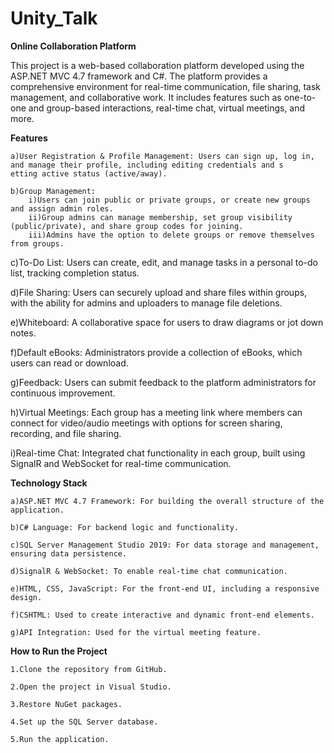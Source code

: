 # Unity_Talk

**Online Collaboration Platform**

This project is a web-based collaboration platform developed using the ASP.NET MVC 4.7 framework and C#. The platform provides a comprehensive environment for real-time communication, file sharing, task management, and collaborative work. It includes features such as one-to-one and group-based interactions, real-time chat, virtual meetings, and more.


**Features**
   
    a)User Registration & Profile Management: Users can sign up, log in, and manage their profile, including editing credentials and s        etting active status (active/away).

    b)Group Management:
        i)Users can join public or private groups, or create new groups and assign admin roles.
        ii)Group admins can manage membership, set group visibility (public/private), and share group codes for joining.
        iii)Admins have the option to delete groups or remove themselves from groups.
    
   c)To-Do List: Users can create, edit, and manage tasks in a personal to-do list, tracking completion status.

   d)File Sharing: Users can securely upload and share files within groups, with the ability for admins and uploaders to manage file         deletions.

   e)Whiteboard: A collaborative space for users to draw diagrams or jot down notes.

   f)Default eBooks: Administrators provide a collection of eBooks, which users can read or download.

   g)Feedback: Users can submit feedback to the platform administrators for continuous improvement.

   h)Virtual Meetings: Each group has a meeting link where members can connect for video/audio meetings with options for screen sharing,     recording, and file sharing.

   i)Real-time Chat: Integrated chat functionality in each group, built using SignalR and WebSocket for real-time communication.


**Technology Stack**

    a)ASP.NET MVC 4.7 Framework: For building the overall structure of the application.
    
    b)C# Language: For backend logic and functionality.
    
    c)SQL Server Management Studio 2019: For data storage and management, ensuring data persistence.
    
    d)SignalR & WebSocket: To enable real-time chat communication.
    
    e)HTML, CSS, JavaScript: For the front-end UI, including a responsive design.
    
    f)CSHTML: Used to create interactive and dynamic front-end elements.
    
    g)API Integration: Used for the virtual meeting feature.


**How to Run the Project**

    1.Clone the repository from GitHub.
    
    2.Open the project in Visual Studio.
    
    3.Restore NuGet packages.
    
    4.Set up the SQL Server database.
    
    5.Run the application.


    
